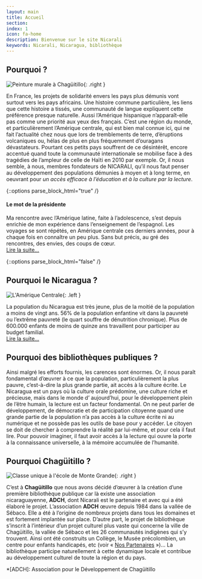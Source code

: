 ```yaml
---
layout: main
title: Accueil
section: 
index: 1
icon: fa-home
description: Bienvenue sur le site Nicarali
keywords: Nicarali, Nicaragua, bibliothèque
---
```


Pourquoi ?
----------

![Peinture murale à Chagüitillo](http://nicarali.files.wordpress.com/2010/08/img11.jpg?w=500&h=332){: .right }

En France, les projets de solidarité envers les pays plus démunis vont surtout vers les pays africains. Une histoire commune particulière, les liens que cette histoire a tissés, une communauté de langue expliquent cette préférence presque naturelle. Aussi l’Amérique hispanique n’apparaît-elle pas comme une priorité aux yeux des français. C’est une région du monde, et particulièrement l’Amérique centrale, qui est bien mal connue ici, qui ne fait l’actualité chez nous que lors de tremblements de terre, d’éruptions volcaniques ou, hélas de plus en plus fréquemment d’ouragans dévastateurs. Pourtant ces petits pays souffrent de ce désintérêt, encore accentué quand toute la communauté internationale se mobilise face à des tragédies de l’ampleur de celle de Haïti en 2010 par exemple. Or, il nous semble, à nous, membres fondateurs de NICARALI, qu’il nous faut penser au développement des populations démunies à moyen et à long terme, en oeuvrant pour *un accès efficace à l’éducation et à la culture par la lecture*.

{::options parse_block_html="true" /}
<div class="panel callout radius">

#### Le mot de la présidente

Ma rencontre avec l’Amérique latine, faite à l’adolescence, s’est depuis enrichie de mon expérience dans l’enseignement de l’espagnol. Les voyages se sont répétés, en Amérique centrale ces derniers années, pour à chaque fois en connaître un peu plus. Sans but précis, au gré des rencontres, des envies, des coups de cœur.  
[Lire la suite...](/news/fr/22-08-2010-le-mot-de-la-presidente.html)
</div>
{::options parse_block_html="false" /}

Pourquoi le Nicaragua ?
-----------------------

![L'Amérique Centrale](http://nicarali.files.wordpress.com/2010/08/mapa2.jpg?w=257&h=228){: .left }

La population du Nicaragua est très jeune, plus de la moitié de la population a moins de vingt ans. 56% de la population enfantine vit dans la pauvreté ou l’extrême pauvreté (le quart  souffre de dénutrition chronique). Plus de 600.000 enfants de moins de quinze ans travaillent pour participer au budget familial.  
[Lire la suite...](/news/fr/23-08-2010-pourquoi-le-nicaragua.html)


Pourquoi des bibliothèques publiques ?
--------------------------------------

Ainsi malgré les efforts fournis, les carences sont énormes. Or, il nous paraît fondamental d’œuvrer à ce que la population, particulièrement la plus pauvre, c’est-à-dire la plus grande partie, ait accès à la culture écrite. Le Nicaragua est un pays où la culture orale prédomine, une culture riche et précieuse, mais dans le monde d’ aujourd’hui, pour le développement plein de l’être humain, la lecture est un facteur fondamental. On ne peut parler de développement, de démocratie et de participation citoyenne quand une grande partie de la population n’a pas accès à la culture écrite ni au numérique et ne possède pas les outils de base pour y accéder. Le citoyen se doit de chercher à comprendre la réalité par lui-même, et pour cela il faut lire. Pour pouvoir imaginer, il faut avoir accès à la lecture qui ouvre la porte à la connaissance universelle, à la mémoire accumulée de l’humanité.

Pourquoi Chagüitillo ?
----------------------

![Classe unique à l'école de Monte Grande](http://nicarali.files.wordpress.com/2010/07/image3.jpg?w=400&h=268){: .right }

C’est à **Chagüitillo** que nous avons décidé d’œuvrer à la création d’une première bibliothèque publique car là existe une association nicaraguayenne, **ADCH**, dont Nicarali est le partenaire et avec qui a été élaboré le projet. L’association **ADCH** œuvre depuis 1984 dans la vallée de Sébaco. Elle a été à l’origine de nombreux projets dans tous les domaines et est fortement implantée sur place. D’autre part, le projet de bibliothèque s’inscrit à l’intérieur d’un projet culturel plus vaste qui concerne la ville de Chagüitillo, la vallée de Sébaco et les 26 communautés indigènes qui s’y trouvent. Ainsi ont été construits un Collège, le Musée précolombien, un centre pour enfants handicapés, etc (voir « [Nos Partenaires](/partenaires/) »)… La bibliothèque participe naturellement à cette dynamique locale et contribue au développement culturel de toute la région et du pays.

*[ADCH]: Association pour le Développement de Chagüitillo

